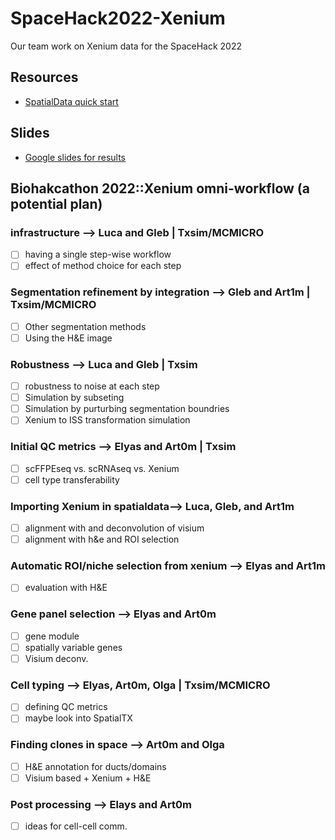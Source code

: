 # SpaceHack2022-Xenium
Our team work on Xenium data for the SpaceHack 2022

## Resources
- [SpatialData quick start](spatialdata.md)

## Slides
- [Google slides for results](https://docs.google.com/presentation/d/1uDC-YL4miMirfymsOrJFC4NmRo4JcPb1iX5XEZXXNoI/edit#slide=id.p)

## Biohakcathon 2022::Xenium omni-workflow (a potential plan)

### infrastructure --> **Luca and Gleb | Txsim/MCMICRO**
- [ ] having a single step-wise workflow 
- [ ] effect of method choice for each step

### Segmentation refinement by integration --> **Gleb and Art1m | Txsim/MCMICRO**
- [ ] Other segmentation methods
- [ ] Using the H&E image
	
### Robustness --> **Luca and Gleb | Txsim** 
- [ ] robustness to noise at each step
- [ ] Simulation by subseting 
- [ ] Simulation by purturbing segmentation boundries 
- [ ] Xenium to ISS transformation simulation
	
### Initial QC metrics --> **Elyas and Art0m | Txsim**
- [ ] scFFPEseq vs. scRNAseq vs. Xenium
- [ ] cell type transferability 
	
### Importing Xenium in spatialdata--> **Luca, Gleb, and Art1m** 
- [ ] alignment with and deconvolution of visium 
- [ ] alignment with h&e and ROI selection
	
### Automatic ROI/niche selection from xenium --> **Elyas and Art1m**
- [ ] evaluation with H&E
	
### Gene panel selection --> **Elyas and Art0m**
- [ ] gene module 
- [ ] spatially variable genes
- [ ] Visium deconv.
	
### Cell typing --> **Elyas, Art0m, Olga | Txsim/MCMICRO**
- [ ] defining QC metrics
- [ ] maybe look into SpatialTX
	
### Finding clones in space --> **Art0m and Olga**
- [ ] H&E annotation for ducts/domains
- [ ] Visium based + Xenium + H&E
	
### Post processing --> **Elays and Art0m**
- [ ] ideas for cell-cell comm. 
